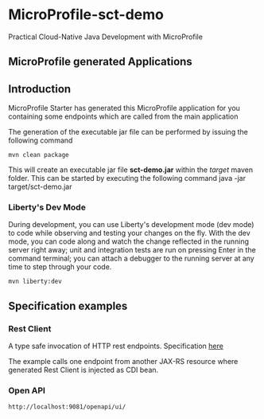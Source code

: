 # MicroProfile-sct-demo
Practical Cloud-Native Java Development with MicroProfile

## MicroProfile generated Applications
## Introduction

MicroProfile Starter has generated this MicroProfile application for you containing some endpoints which are called from the main application

The generation of the executable jar file can be performed by issuing the following command

    mvn clean package

This will create an executable jar file **sct-demo.jar** within the _target_ maven folder. This can be started by executing the following command
java -jar target/sct-demo.jar


### Liberty's Dev Mode

During development, you can use Liberty's development mode (dev mode) to code while observing and testing your changes on the fly.
With the dev mode, you can code along and watch the change reflected in the running server right away;
unit and integration tests are run on pressing Enter in the command terminal; you can attach a debugger to the running server at any time to step through your code.

    mvn liberty:dev

## Specification examples

### Rest Client

A type safe invocation of HTTP rest endpoints. Specification [here](https://microprofile.io/project/eclipse/microprofile-rest-client)

The example calls one endpoint from another JAX-RS resource where generated Rest Client is injected as CDI bean.

### Open API
    http://localhost:9081/openapi/ui/
